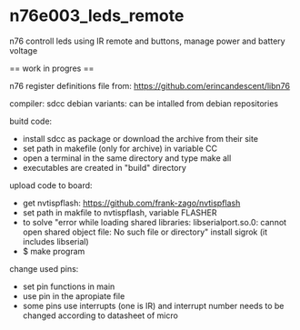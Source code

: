 # n76e003_leds_remote
n76 controll leds using IR remote and buttons, manage power and battery voltage

== work in progres ==

n76 register definitions file from:
https://github.com/erincandescent/libn76

compiler: sdcc
	debian variants: can be intalled from debian repositories 

buitd code:
- install sdcc as package or download the archive from their site
- set path in makefile (only for archive) in variable CC
- open a terminal in the same directory and type make all
- executables are created in "build" directory

upload code to board:
- get nvtispflash: https://github.com/frank-zago/nvtispflash
- set path in makfile to nvtispflash, variable FLASHER
- to solve 
"error while loading shared libraries: libserialport.so.0: cannot open shared object file: No such file or directory"
install sigrok (it includes libserial)
- $ make program


change used pins:
- set pin functions in main
- use pin in the apropiate file
- some pins use interrupts (one is IR) and interrupt number needs to be changed according to datasheet of micro
